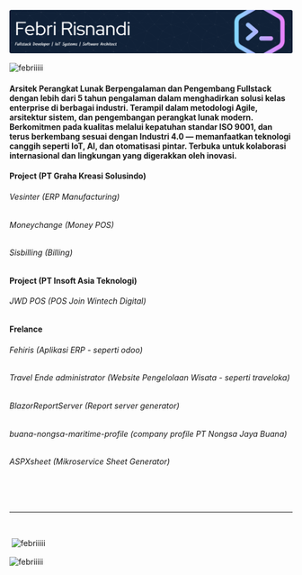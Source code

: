 ![Header](github-header-image.png)

<p align="left"> <img src="https://komarev.com/ghpvc/?username=febriiiii&label=Profile%20views&color=0e75b6&style=flat" alt="febriiiii" /> </p>

#### Arsitek Perangkat Lunak Berpengalaman dan Pengembang Fullstack dengan lebih dari 5 tahun pengalaman dalam menghadirkan solusi kelas enterprise di berbagai industri. Terampil dalam metodologi Agile, arsitektur sistem, dan pengembangan perangkat lunak modern. Berkomitmen pada kualitas melalui kepatuhan standar ISO 9001, dan terus berkembang sesuai dengan Industri 4.0 — memanfaatkan teknologi canggih seperti IoT, AI, dan otomatisasi pintar. Terbuka untuk kolaborasi internasional dan lingkungan yang digerakkan oleh inovasi.


#### Project (PT Graha Kreasi Solusindo)
###### Vesinter (ERP Manufacturing)
###### Moneychange (Money POS)
###### Sisbilling (Billing)

#### Project (PT Insoft Asia Teknologi)
###### JWD POS (POS Join Wintech Digital)

#### Frelance
###### Fehiris (Aplikasi ERP - seperti odoo)
###### Travel Ende administrator (Website Pengelolaan Wisata - seperti traveloka)
###### BlazorReportServer (Report server generator)
###### buana-nongsa-maritime-profile (company profile PT Nongsa Jaya Buana)
###### ASPXsheet (Mikroservice Sheet Generator)

<br><br><hr><br>
<p>&nbsp;<img align="center" src="https://github-readme-stats.vercel.app/api?username=febriiiii&show_icons=true&locale=en" alt="febriiiii" /></p>
<p><img align="center" src="https://github-readme-streak-stats.herokuapp.com/?user=febriiiii&" alt="febriiiii" /></p>




